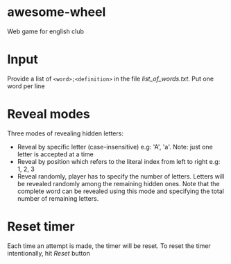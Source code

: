 # awesome-wheel
Web game for english club


# Input
Provide a list of ```<word>;<definition>``` in the file *list_of_words.txt*. Put one word per line

# Reveal modes
Three modes of revealing hidden letters:
- Reveal by specific letter (case-insensitive) e.g: 'A', 'a'. Note: just one letter is accepted at a time
- Reveal by position which refers to the literal index from left to right e.g: 1, 2, 3 
- Reveal randomly, player has to specify the number of letters. Letters will be revealed randomly among the remaining hidden ones. Note that the complete word can be revealed using this mode and specifying the total number of remaining letters.

# Reset timer
Each time an attempt is made, the timer will be reset. To reset the timer intentionally, hit *Reset* button
